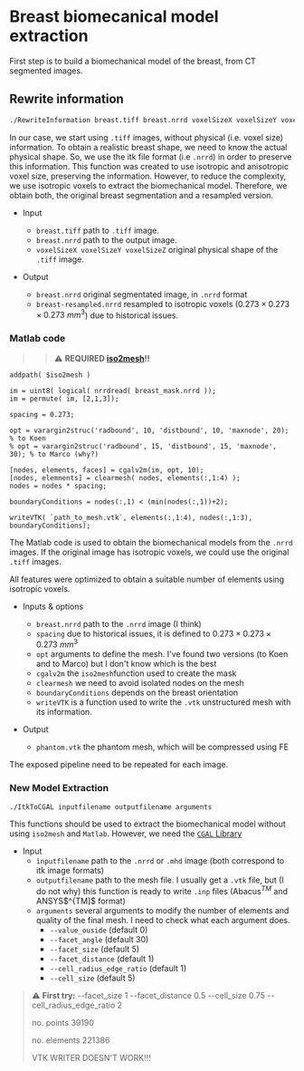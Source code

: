 # Breast biomecanical model extraction

First step is to build a biomechanical model of the breast, from CT segmented images.


## Rewrite information

```bash
./RewriteInformation breast.tiff breast.nrrd voxelSizeX voxelSizeY voxelSizeZ
```
 
In our case, we start using `.tiff` images, without physical (i.e. voxel size) information. 
To obtain a realistic breast shape, we need to know the actual physical shape.
So, we use the itk file format (i.e `.nrrd`) in order to preserve this information.
This function was created to use isotropic and anisotropic voxel size, preserving the information.
However, to reduce the complexity, we use isotropic voxels to extract the biomechanical model.
Therefore, we obtain both, the original breast segmentation and a resampled version.

- Input 
  - `breast.tiff` path to `.tiff` image.
  - `breast.nrrd` path to the output image.
  - `voxelSizeX voxelSizeY voxelSizeZ` original physical shape of the `.tiff` image.

- Output
  - `breast.nrrd` original segmentated image, in `.nrrd` format
  - `breast-resampled.nrrd` resampled to isotropic voxels ($0.273\times0.273\times0.273~mm^3$) due to historical issues.



### Matlab code

> > :warning: **REQUIRED [iso2mesh](https://github.com/fangq/iso2mesh)!!**
  
```
addpath( $iso2mesh )

im = uint8( logical( nrrdread( breast_mask.nrrd ));
im = permute( im, [2,1,3]);

spacing = 0.273; 

opt = varargin2struc('radbound', 10, 'distbound', 10, 'maxnode', 20); % to Koen
% opt = varargin2struc('radbound', 15, 'distbound', 15, 'maxnode', 30); % to Marco (why?)

[nodes, elements, faces] = cgalv2m(im, opt, 10);
[nodes, elemnents] = clearmesh( nodes, elements(:,1:4) );
nodes = nodes * spacing;

boundaryConditions = nodes(:,1) < (min(nodes(:,1))+2);

writeVTK( `path_to_mesh.vtk`, elements(:,1:4), nodes(:,1:3), boundaryConditions); 
```

The Matlab code is used to obtain the biomechanical models from the `.nrrd` images. 
If the original image has isotropic voxels, we could use the original `.tiff` images.

All features were optimized to obtain a suitable number of elements using isotropic voxels.

- Inputs & options
  - `breast.nrrd` path to the `.nrrd` image (I think)
  - `spacing` due to historical issues, it is defined to $0.273\times0.273\times0.273~mm^3$
  - `opt` arguments to define the mesh. I've found two versions (to Koen and to Marco) but I don't know which is the best
  - `cgalv2m` the `iso2mesh`function used to create the mask 
  - `clearmesh` we need to avoid isolated nodes on the mesh
  - `boundaryConditions` depends on the breast orientation
  - `writeVTK` is a function used to write the `.vtk` unstructured mesh with its information.

- Output
  - `phantom.vtk` the phantom mesh, which will be compressed using FE

The exposed pipeline need to be repeated for each image. 



### New Model Extraction

```bash
./ItkToCGAL inputfilename outputfilename arguments
```

This functions should be used to extract the biomechanical model without using `iso2mesh`  and `Matlab`.
However, we need the [`CGAL` Library](https://www.cgal.org/)

- Input 
  - `ìnputfilename`  path to the `.nrrd` or `.mhd` image (both correspond to itk image formats)
  - `outputfilename` path to the mesh file. I usually get a `.vtk` file, but (I do not why) this function is ready  to write `.inp` files (Abacus$^{TM}$ and ANSYS$^{TM]$ format)
  - `arguments` several arguments to modify the number of elements and quality of the final mesh. I need to check what each argument does.
    - `--value_ouside` (default 0)
    - `--facet_angle` (default 30)
    - `--facet_size` (default 5)
    - `--facet_distance` (default 1)
    - `--cell_radius_edge_ratio` (default 1)
    - `--cell_size` (default 5)

> :warning: **First try:** --facet_size 1 --facet_distance 0.5 --cell_size 0.75 --cell_radius_edge_ratio 2
> 
> no. points 39190
> 
> no. elements 221386
>
> VTK WRITER DOESN'T WORK!!!
> 
 

